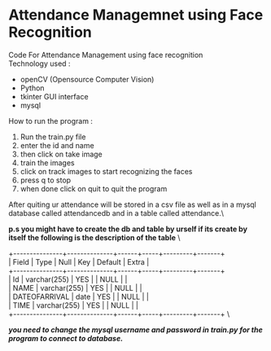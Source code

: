 # Attendance Managemnet using Face Recognition

Code For Attendance Management using face recognition \
Technology used :
- openCV (Opensource Computer Vision)
- Python
- tkinter GUI interface
- mysql

How to run the program : 

1. Run the train.py file
2. enter the id and name
3. then click on take image
4. train the images
5. click on track images to start recognizing the faces 
6. press q to stop 
7. when done click on quit to quit the program 

After quiting ur attendance will be stored in a csv file as well as in a mysql database called attendancedb and in a table called attendance.\

**p.s
you might have to create the db and table by urself if its create by itself
the following is the description of the table** \ 

+---------------+--------------+------+-----+---------+-------+  \
| Field         | Type         | Null | Key | Default | Extra |  \
+---------------+--------------+------+-----+---------+-------+  \
| Id            | varchar(255) | YES  |     | NULL    |       |  \
| NAME          | varchar(255) | YES  |     | NULL    |       |   \
| DATEOFARRIVAL | date         | YES  |     | NULL    |       |    \
| TIME          | varchar(255) | YES  |     | NULL    |       |    \
+---------------+--------------+------+-----+---------+-------+    \

***you need to change the mysql username and password in train.py for the program to connect to database.*** 
